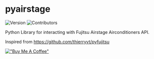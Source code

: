 # pyairstage

![Version](https://img.shields.io/github/v/release/danielkaldheim/pyairstage?style=for-the-badge)
![Contributors](https://img.shields.io/github/contributors/danielkaldheim/pyairstage?style=for-the-badge)

Python Library for interacting with Fujitsu Airstage Airconditioners API.

Inspired from https://github.com/thierryvt/pyfujitsu


[!["Buy Me A Coffee"](https://www.buymeacoffee.com/assets/img/custom_images/orange_img.png)](https://www.buymeacoffee.com/danielkaldheim)
